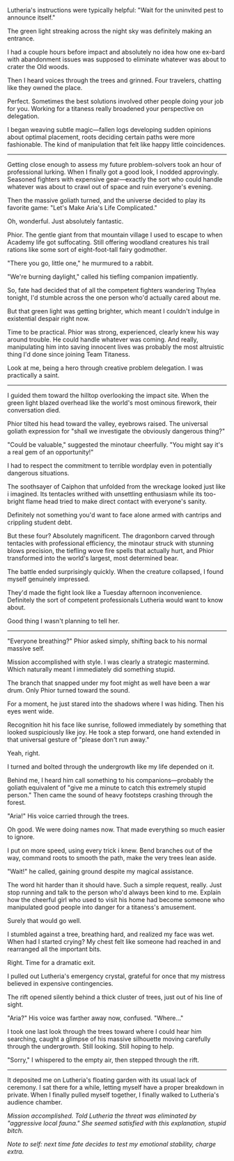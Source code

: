 Lutheria's instructions were typically helpful: "Wait for the uninvited pest to announce itself."

The green light streaking across the night sky was definitely making an entrance. 

I had a couple hours before impact and absolutely no idea how one ex-bard with abandonment issues was supposed to eliminate whatever was about to crater the Old woods. 

Then I heard voices through the trees and grinned. Four travelers, chatting like they owned the place.

Perfect. Sometimes the best solutions involved other people doing your job for you. Working for a titaness really broadened your perspective on delegation.

I began weaving subtle magic—fallen logs developing sudden opinions about optimal placement, roots deciding certain paths were more fashionable. The kind of manipulation that felt like happy little coincidences. 

---

Getting close enough to assess my future problem-solvers took an hour of professional lurking. When I finally got a good look, I nodded approvingly. Seasoned fighters with expensive gear—exactly the sort who could handle whatever was about to crawl out of space and ruin everyone's evening.

Then the massive goliath turned, and the universe decided to play its favorite game: "Let's Make Aria's Life Complicated."

Oh, wonderful. Just absolutely fantastic.

Phior. The gentle giant from that mountain village I used to escape to when Academy life got suffocating. Still offering woodland creatures his trail rations like some sort of eight-foot-tall fairy godmother.

"There you go, little one," he murmured to a rabbit.

"We're burning daylight," called his tiefling companion impatiently.

So, fate had decided that of all the competent fighters wandering Thylea tonight, I'd stumble across the one person who'd actually cared about me. 

But that green light was getting brighter, which meant I couldn't indulge in existential despair right now. 

Time to be practical. Phior was strong, experienced, clearly knew his way around trouble. He could handle whatever was coming. And really, manipulating him into saving innocent lives was probably the most altruistic thing I'd done since joining Team Titaness.

Look at me, being a hero through creative problem delegation. I was practically a saint.

---

I guided them toward the hilltop overlooking the impact site.
When the green light blazed overhead like the world's most ominous firework, their conversation died.

Phior tilted his head toward the valley, eyebrows raised. The universal goliath expression for "shall we investigate the obviously dangerous thing?"

"Could be valuable," suggested the minotaur cheerfully. "You might say it's a real gem of an opportunity!"

I had to respect the commitment to terrible wordplay even in potentially dangerous situations.

The soothsayer of Caiphon that unfolded from the wreckage looked just like i imagined. Its tentacles writhed with unsettling enthusiasm while its too-bright flame head tried to make direct contact with everyone's sanity.

Definitely not something you'd want to face alone armed with cantrips and crippling student debt.

But these four? Absolutely magnificent. The dragonborn carved through tentacles with professional efficiency, the minotaur struck with stunning blows precision, the tiefling wove fire spells that actually hurt, and Phior transformed into the world's largest, most determined bear. 

The battle ended surprisingly quickly. When the creature collapsed, I found myself genuinely impressed.

They'd made the fight look like a Tuesday afternoon inconvenience. Definitely the sort of competent professionals Lutheria would want to know about.

Good thing I wasn't planning to tell her.

---

"Everyone breathing?" Phior asked simply, shifting back to his normal massive self.

Mission accomplished with style. I was clearly a strategic mastermind.
Which naturally meant I immediately did something stupid.

The branch that snapped under my foot might as well have been a war drum. Only Phior turned toward the sound.

For a moment, he just stared into the shadows where I was hiding.
Then his eyes went wide.

Recognition hit his face like sunrise, followed immediately by something that looked suspiciously like joy. He took a step forward, one hand extended in that universal gesture of "please don't run away."

Yeah, right.

I turned and bolted through the undergrowth like my life depended on it. 

Behind me, I heard him call something to his companions—probably the goliath equivalent of "give me a minute to catch this extremely stupid person." Then came the sound of heavy footsteps crashing through the forest.

"Aria!" His voice carried through the trees.

Oh good. We were doing names now. That made everything so much easier to ignore.

I put on more speed, using every trick i knew. Bend branches out of the way, command roots to smooth the path, make the very trees lean aside. 

"Wait!" he called, gaining ground despite my magical assistance. 

The word hit harder than it should have. Such a simple request, really. Just stop running and talk to the person who'd always been kind to me. Explain how the cheerful girl who used to visit his home had become someone who manipulated good people into danger for a titaness's amusement.

Surely that would go well.

I stumbled against a tree, breathing hard, and realized my face was wet. When had I started crying? My chest felt like someone had reached in and rearranged all the important bits.

Right. Time for a dramatic exit.

I pulled out Lutheria's emergency crystal, grateful for once that my mistress believed in expensive contingencies.

The rift opened silently behind a thick cluster of trees, just out of his line of sight.

"Aria?" His voice was farther away now, confused. "Where..."

I took one last look through the trees toward where I could hear him searching, caught a glimpse of his massive silhouette moving carefully through the undergrowth. Still looking. Still hoping to help.

"Sorry," I whispered to the empty air, then stepped through the rift.

---

It deposited me on Lutheria's floating garden with its usual lack of ceremony. I sat there for a while, letting myself have a proper breakdown in private. 
When I finally pulled myself together, I finally walked to Lutheria's audience chamber. 

_Mission accomplished. Told Lutheria the threat was eliminated by "aggressive local fauna." She seemed satisfied with this explanation, stupid bitch._

_Note to self: next time fate decides to test my emotional stability, charge extra._